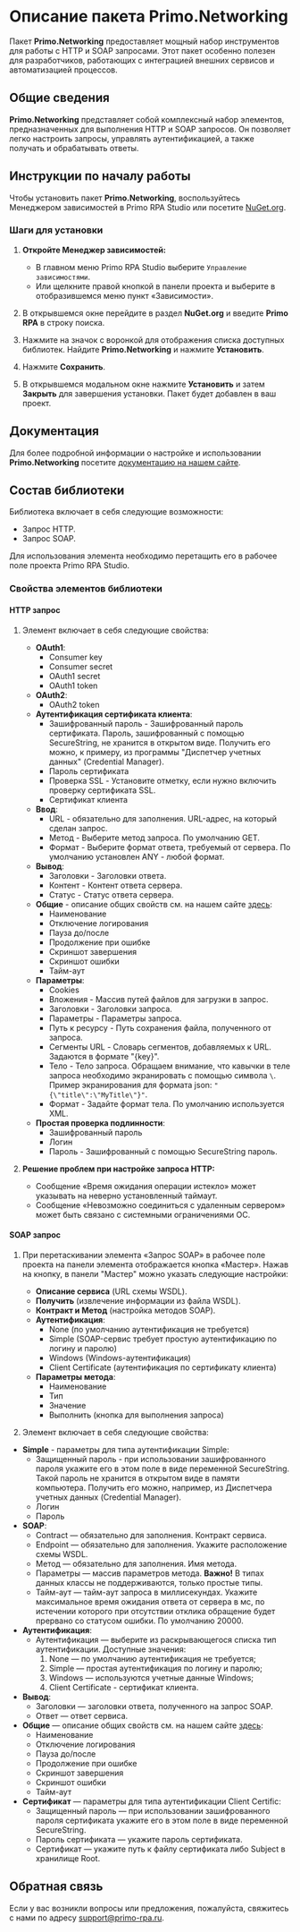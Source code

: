 # Описание пакета Primo.Networking

Пакет **Primo.Networking** предоставляет мощный набор инструментов для работы с HTTP и SOAP запросами. Этот пакет особенно полезен для разработчиков, работающих с интеграцией внешних сервисов и автоматизацией процессов.

## Общие сведения

**Primo.Networking** представляет собой комплексный набор элементов, предназначенных для выполнения HTTP и SOAP запросов. Он позволяет легко настроить запросы, управлять аутентификацией, а также получать и обрабатывать ответы.

## Инструкции по началу работы

Чтобы установить пакет **Primo.Networking**, воспользуйтесь Менеджером зависимостей в Primo RPA Studio или посетите [NuGet.org](https://www.nuget.org/).

### Шаги для установки

1. **Откройте Менеджер зависимостей:**
   - В главном меню Primo RPA Studio выберите `Управление зависимостями`.
   - Или щелкните правой кнопкой в панели проекта и выберите в отобразившемся меню пункт «Зависимости».

2. В открывшемся окне перейдите в раздел **NuGet.org** и введите **Primo RPA** в строку поиска.

3. Нажмите на значок с воронкой для отображения списка доступных библиотек. Найдите **Primo.Networking** и нажмите **Установить**.

4. Нажмите **Сохранить**. 

5. В открывшемся модальном окне нажмите **Установить** и затем **Закрыть** для завершения установки. Пакет будет добавлен в ваш проект.

## Документация

Для более подробной информации о настройке и использовании **Primo.Networking** посетите [документацию на нашем сайте](https://docs.primo-rpa.ru).

## Состав библиотеки
Библиотека включает в себя следующие возможности:
- Запрос HTTP.
- Запрос SOAP.

Для использования элемента необходимо перетащить его в рабочее поле проекта Primo RPA Studio.

### Свойства элементов библиотеки

#### HTTP запрос

1. Элемент включает в себя следующие свойства:
   - **OAuth1**:
     - Consumer key
     - Consumer secret
     - OAuth1 secret
     - OAuth1 token
   - **OAuth2**:
     - OAuth2 token
   - **Аутентификация сертификата клиента**:
     - Зашифрованный пароль - Зашифрованный пароль сертификата. Пароль, зашифрованный с помощью SecureString, не хранится в   открытом виде. Получить его можно, к примеру, из программы "Диспетчер учетных данных" (Credential Manager).
     - Пароль сертификата
     - Проверка SSL - Установите отметку, если нужно включить проверку сертификата SSL.
     - Сертификат клиента
   - **Ввод**:
     - URL - обязательно для заполнения. URL-адрес, на который сделан запрос.
     - Метод - Выберите метод запроса. По умолчанию GET.
     - Формат - Выберите формат ответа, требуемый от сервера. По умолчанию установлен ANY - любой формат.
   - **Вывод**:
     - Заголовки - Заголовки ответа.
     - Контент - Контент ответа сервера.
     - Статус - Статус ответа сервера.
   - **Общие** - описание общих свойств см. на нашем сайте [здесь](https://docs.primo-rpa.ru/primo-rpa/primo-rpa-studio/process/elements):
     - Наименование
     - Отключение логирования
     - Пауза до/после
     - Продолжение при ошибке
     - Скриншот завершения
     - Скриншот ошибки
     - Тайм-аут
   - **Параметры**:
     - Cookies
     - Вложения - Массив путей файлов для загрузки в запрос.
     - Заголовки - Заголовки запроса.
     - Параметры - Параметры запроса.
     - Путь к ресурсу - Путь сохранения файла, полученного от запроса.
     - Сегменты URL - Словарь сегментов, добавляемых к URL. Задаются в формате "{key}".
     - Тело - Тело запроса. Обращаем внимание, что кавычки в теле запроса необходимо экранировать с помощью символа `\`. Пример экранирования для формата json: `"{\"title\":\"MyTitle\"}"`.
     - Формат - Задайте формат тела. По умолчанию используется XML.
   - **Простая проверка подлинности**:
     - Зашифрованный пароль
     - Логин
     - Пароль - Зашифрованный с помощью SecureString пароль.

2. **Решение проблем при настройке запроса HTTP:**
   - Сообщение «Время ожидания операции истекло» может указывать на неверно установленный таймаут.
   - Сообщение «Невозможно соединиться с удаленным сервером» может быть связано с системными ограничениями ОС.

#### SOAP запрос

1. При перетаскивании элемента «Запрос SOAP» в рабочее поле проекта на панели элемента отображается кнопка «Мастер». Нажав на кнопку, в панели "Мастер" можно указать следующие настройки:
   - **Описание сервиса** (URL схемы WSDL).
   - **Получить** (извлечение информации из файла WSDL).
   - **Контракт и Метод** (настройка методов SOAP).
   - **Аутентификация**:
     - None (по умолчанию аутентификация не требуется)
     - Simple (SOAP-сервис требует простую аутентификацию по логину и паролю)
     - Windows (Windows-аутентификация)
     - Client Certificate (аутентификация по сертификату клиента)
   - **Параметры метода**:
     - Наименование
     - Тип
     - Значение
     - Выполнить (кнопка для выполнения запроса)

2. Элемент включает в себя следующие свойства:

  - **Simple** - параметры для типа аутентификации Simple:
    - Защищенный пароль - при использовании зашифрованного пароля укажите его в этом поле в виде переменной SecureString. Такой пароль не хранится в открытом виде в памяти компьютера. Получить его можно, например, из Диспетчера учетных данных (Credential Manager).
    - Логин
    - Пароль
  - **SOAP**:
    - Contract — обязательно для заполнения. Контракт сервиса.
    - Endpoint — обязательно для заполнения. Укажите расположение схемы WSDL.
    - Метод — обязательно для заполнения. Имя метода.
    - Параметры — массив параметров метода. **Важно!** В типах данных классы не поддерживаются, только простые типы.
    - Тайм-аут — тайм-аут запроса в миллисекундах. Укажите максимальное время ожидания ответа от сервера в мс, по истечении которого при отсутствии отклика обращение будет прервано со статусом ошибки. По умолчанию 20000.
  - **Аутентификация**:
    - Аутентификация — выберите из раскрывающегося списка тип аутентификации. Доступные значения: 
      1) None — по умолчанию аутентификация не требуется; 
      2) Simple — простая аутентификация по логину и паролю; 
      3) Windows — используются учетные данные Windows; 
      4) Client Certificate - сертификат клиента.
  - **Вывод**:
    - Заголовки — заголовки ответа, полученного на запрос SOAP.
    - Ответ — ответ сервиса.
  - **Общие** — описание общих свойств см. на нашем сайте [здесь](https://docs.primo-rpa.ru/primo-rpa/primo-rpa-studio/process/elements):
    - Наименование
    - Отключение логирования
    - Пауза до/после
    - Продолжение при ошибке
    - Скриншот завершения
    - Скриншот ошибки
    - Тайм-аут
  - **Сертификат** — параметры для типа аутентификации Client Certific:
    - Защищенный пароль — при использовании зашифрованного пароля сертификата укажите его в этом поле в виде переменной SecureString.
    - Пароль сертификата — укажите пароль сертификата.
    - Сертификат — укажите путь к файлу сертификата либо Subject в хранилище Root.


## Обратная связь

Если у вас возникли вопросы или предложения, пожалуйста, свяжитесь с нами по адресу [support@primo-rpa.ru](mailto:support@primo-rpa.ru).
